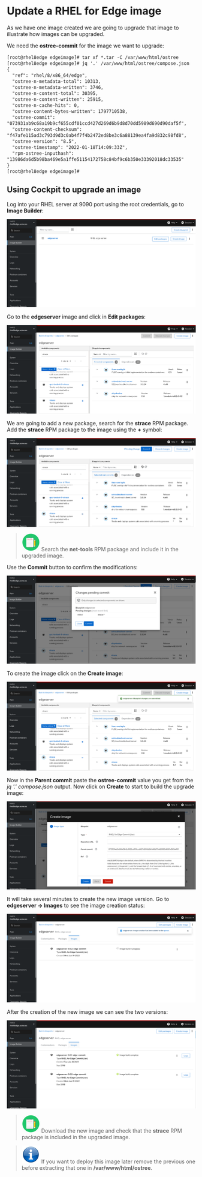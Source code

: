 # Update a RHEL for Edge image

As we have one image created we are going to upgrade that image to illustrate how images can be upgraded.

We need the **ostree-commit** for the image we want to upgrade:

```console
[root@rhel8edge edgeimage]# tar xf *.tar -C /var/www/html/ostree
[root@rhel8edge edgeimage]# jq '.' /var/www/html/ostree/compose.json 
{
  "ref": "rhel/8/x86_64/edge",
  "ostree-n-metadata-total": 10313,
  "ostree-n-metadata-written": 3746,
  "ostree-n-content-total": 30395,
  "ostree-n-content-written": 25915,
  "ostree-n-cache-hits": 0,
  "ostree-content-bytes-written": 1797710538,
  "ostree-commit": "073931ab9c68a19b9cf655cdf01ccd427d269d6b9d8d70dd5989d690d90daf5f",
  "ostree-content-checksum": "f47afe115ad3c793d9d3c0ab4f7f4b2472ed8be3c6a88139ea4fa9d832c98fd8",
  "ostree-version": "8.5",
  "ostree-timestamp": "2022-01-18T14:09:33Z",
  "rpm-ostree-inputhash": "13986da6d5b98ba469e5a1ffe51154172758c84bf9c6b350e33392018dc33535"
}
[root@rhel8edge edgeimage]#
```

## Using Cockpit to upgrade an image

Log into your RHEL server at 9090 port using the root credentials, go to **Image Builder**:

![](imgs/cockpit-update-blueprint-01.png)

Go to the **edgeserver** image and click in **Edit packages**:

![](imgs/cockpit-update-blueprint-02.png)

We are going to add a new package, search for the **strace** RPM package. Add the **strace** RPM package to the image using the **+** symbol:

![](imgs/cockpit-update-blueprint-03.png)

> ![HOMEWORK](icons/homework-icon.png) Search the **net-tools** RPM package and include it in the upgraded image. 

Use the **Commit** button to confirm the modifications:

![](imgs/cockpit-update-blueprint-04.png)

To create the image click on the **Create image**:

![](imgs/cockpit-update-blueprint-05.png)

Now in the **Parent commit** paste the **ostree-commit** value you get from the _jq '.' compose.json_ output. Now click on **Create** to start to build the upgrade image:

![](imgs/cockpit-update-blueprint-06.png)

It will take several minutes to create the new image version. Go to **edgeserver -> Images** to see the image creation status:

![](imgs/cockpit-update-blueprint-07.png)

After the creation of the new image we can see the two versions:

![](imgs/cockpit-update-blueprint-08.png)

> ![HOMEWORK](icons/homework-icon.png) Download the new image and check that the **strace** RPM package is included in the upgraded image. 

> ![INFORMATION](icons/information-icon.png) If you want to deploy this image later remove the previous one before extracting that one in **/var/www/html/ostree**.



